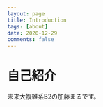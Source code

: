 ```yaml
---
layout: page
title: Introduction
tags: [about]
date: 2020-12-29
comments: false
---
```


# 自己紹介
未来大複雑系B2の加藤まるです。